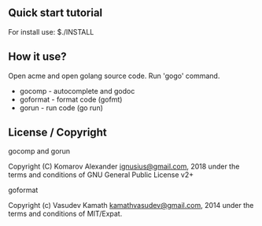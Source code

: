 Quick start tutorial
--------------------
For install use:
$./INSTALL

How it use?
-----------
Open acme and open golang source code. Run 'gogo' command.
* gocomp - autocomplete and godoc
* goformat - format code (gofmt)
* gorun  - run code (go run)


License / Copyright
-------------------
gocomp and gorun

Copyright (C) Komarov Alexander <ignusius@gmail.com>, 2018 under the terms and conditions of GNU General Public License v2+

goformat

Copyright (c) Vasudev Kamath <kamathvasudev@gmail.com>, 2014 under the
 terms and conditions of MIT/Expat. 




